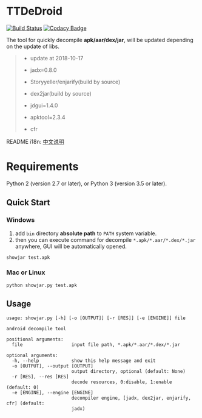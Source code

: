 # TTDeDroid
[![Build Status](https://travis-ci.org/tp7309/TTDeDroid.svg?branch=master)](https://travis-ci.org/tp7309/TTDeDroid)
[![Codacy Badge](https://api.codacy.com/project/badge/Grade/2778d8960e094469bc7d4b04d28eb059)](https://www.codacy.com/app/tp7309/TTDeDroid?utm_source=github.com&amp;utm_medium=referral&amp;utm_content=tp7309/TTDeDroid&amp;utm_campaign=Badge_Grade)
<!-- [![Coverage Status](https://coveralls.io/repos/github/tp7309/TTDeDroid/badge.svg?branch=master)](https://coveralls.io/github/tp7309/TTDeDroid?branch=master) -->

The tool for quickly decompile **apk/aar/dex/jar**, will be updated depending on the update of libs.

> - update at 2018-10-17
>
> - jadx=0.8.0
> - Storyyeller/enjarify(build by source)
> - dex2jar(build by source)
> - jdgui=1.4.0
> - apktool=2.3.4
> - cfr

README i18n: [中文说明](https://github.com/tp7309/AndroidOneKeyDecompiler/blob/master/README_zh_CN.md)

# Requirements
Python 2 (version 2.7 or later), or Python 3 (version 3.5 or later).

## Quick Start
### Windows
1. add `bin` directory **absolute path** to `PATH` system variable.
2. then you can execute command for decompile `*.apk/*.aar/*.dex/*.jar` anywhere, GUI will be automatically opened.
```
showjar test.apk
```
### Mac or Linux
```
python showjar.py test.apk
```

## Usage
```
usage: showjar.py [-h] [-o [OUTPUT]] [-r [RES]] [-e [ENGINE]] file

android decompile tool

positional arguments:
  file                  input file path, *.apk/*.aar/*.dex/*.jar

optional arguments:
  -h, --help            show this help message and exit
  -o [OUTPUT], --output [OUTPUT]
                        output directory, optional (default: None)
  -r [RES], --res [RES]
                        decode resources, 0:disable, 1:enable (default: 0)
  -e [ENGINE], --engine [ENGINE]
                        decompiler engine, [jadx, dex2jar, enjarify, cfr] (default:
                        jadx)
```
